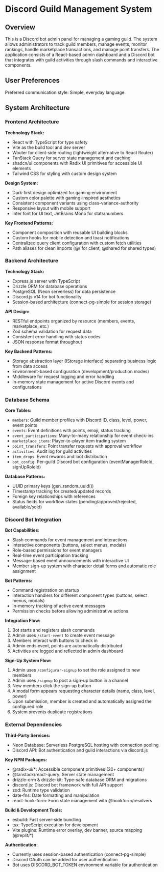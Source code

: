 # Discord Guild Management System

## Overview

This is a Discord bot admin panel for managing a gaming guild. The system allows administrators to track guild members, manage events, monitor rankings, handle marketplace transactions, and manage point transfers. The application consists of a React-based admin dashboard and a Discord bot that integrates with guild activities through slash commands and interactive components.

## User Preferences

Preferred communication style: Simple, everyday language.

## System Architecture

### Frontend Architecture

**Technology Stack:**
- React with TypeScript for type safety
- Vite as the build tool and dev server
- Wouter for client-side routing (lightweight alternative to React Router)
- TanStack Query for server state management and caching
- shadcn/ui components with Radix UI primitives for accessible UI elements
- Tailwind CSS for styling with custom design system

**Design System:**
- Dark-first design optimized for gaming environment
- Custom color palette with gaming-inspired aesthetics
- Consistent component variants using class-variance-authority
- Responsive layout with mobile support
- Inter font for UI text, JetBrains Mono for stats/numbers

**Key Frontend Patterns:**
- Component composition with reusable UI building blocks
- Custom hooks for mobile detection and toast notifications
- Centralized query client configuration with custom fetch utilities
- Path aliases for clean imports (@/ for client, @shared for shared types)

### Backend Architecture

**Technology Stack:**
- Express.js server with TypeScript
- Drizzle ORM for database operations
- PostgreSQL (Neon serverless) for data persistence
- Discord.js v14 for bot functionality
- Session-based architecture (connect-pg-simple for session storage)

**API Design:**
- RESTful endpoints organized by resource (members, events, marketplace, etc.)
- Zod schema validation for request data
- Consistent error handling with status codes
- JSON response format throughout

**Key Backend Patterns:**
- Storage abstraction layer (IStorage interface) separating business logic from data access
- Environment-based configuration (development/production modes)
- Middleware for request logging and error handling
- In-memory state management for active Discord events and configurations

### Database Schema

**Core Tables:**
- `members`: Guild member profiles with Discord ID, class, level, power, event points
- `events`: Event definitions with points, emoji, status tracking
- `event_participations`: Many-to-many relationship for event check-ins
- `marketplace_items`: Player-to-player item trading system
- `point_transfers`: Point transfer requests with approval workflow
- `activities`: Audit log for guild activities
- `item_drops`: Event rewards and loot distribution
- `bot_config`: Per-guild Discord bot configuration (eventManagerRoleId, signUpRoleId)

**Database Patterns:**
- UUID primary keys (gen_random_uuid())
- Timestamp tracking for created/updated records
- Foreign key relationships with references
- Status fields for workflow states (pending/approved/rejected, available/sold)

### Discord Bot Integration

**Bot Capabilities:**
- Slash commands for event management and interactions
- Interactive components (buttons, select menus, modals)
- Role-based permissions for event managers
- Real-time event participation tracking
- Message-based event announcements with interactive UI
- Member sign-up system with character detail forms and automatic role assignment

**Bot Patterns:**
- Command registration on startup
- Interaction handlers for different component types (buttons, select menus, modals)
- In-memory tracking of active event messages
- Permission checks before allowing administrative actions

**Integration Flow:**
1. Bot starts and registers slash commands
2. Admin uses `/start-event` to create event message
3. Members interact with buttons to check in
4. Admin ends event, points are automatically distributed
5. Activities are logged and reflected in admin dashboard

**Sign-Up System Flow:**
1. Admin uses `/configurar-signup` to set the role assigned to new members
2. Admin uses `/signup` to post a sign-up button in a channel
3. New members click the sign-up button
4. A modal form appears requesting character details (name, class, level, power)
5. Upon submission, member is created and automatically assigned the configured role
6. System prevents duplicate registrations

### External Dependencies

**Third-Party Services:**
- Neon Database: Serverless PostgreSQL hosting with connection pooling
- Discord API: Bot authentication and guild interactions via discord.js

**Key NPM Packages:**
- @radix-ui/*: Accessible component primitives (20+ components)
- @tanstack/react-query: Server state management
- drizzle-orm & drizzle-kit: Type-safe database ORM and migrations
- discord.js: Discord bot framework with full API support
- zod: Runtime type validation
- date-fns: Date formatting and manipulation
- react-hook-form: Form state management with @hookform/resolvers

**Build & Development Tools:**
- esbuild: Fast server-side bundling
- tsx: TypeScript execution for development
- Vite plugins: Runtime error overlay, dev banner, source mapping (@replit/*)

**Authentication:**
- Currently uses session-based authentication (connect-pg-simple)
- Discord OAuth can be added for user authentication
- Bot uses DISCORD_BOT_TOKEN environment variable for authentication